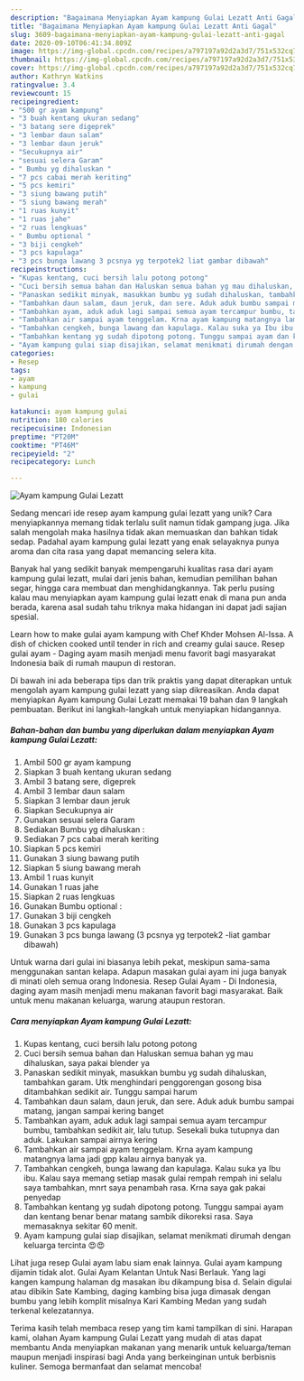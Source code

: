 ```yaml
---
description: "Bagaimana Menyiapkan Ayam kampung Gulai Lezatt Anti Gagal"
title: "Bagaimana Menyiapkan Ayam kampung Gulai Lezatt Anti Gagal"
slug: 3609-bagaimana-menyiapkan-ayam-kampung-gulai-lezatt-anti-gagal
date: 2020-09-10T06:41:34.809Z
image: https://img-global.cpcdn.com/recipes/a797197a92d2a3d7/751x532cq70/ayam-kampung-gulai-lezatt-foto-resep-utama.jpg
thumbnail: https://img-global.cpcdn.com/recipes/a797197a92d2a3d7/751x532cq70/ayam-kampung-gulai-lezatt-foto-resep-utama.jpg
cover: https://img-global.cpcdn.com/recipes/a797197a92d2a3d7/751x532cq70/ayam-kampung-gulai-lezatt-foto-resep-utama.jpg
author: Kathryn Watkins
ratingvalue: 3.4
reviewcount: 15
recipeingredient:
- "500 gr ayam kampung"
- "3 buah kentang ukuran sedang"
- "3 batang sere digeprek"
- "3 lembar daun salam"
- "3 lembar daun jeruk"
- "Secukupnya air"
- "sesuai selera Garam"
- " Bumbu yg dihaluskan "
- "7 pcs cabai merah keriting"
- "5 pcs kemiri"
- "3 siung bawang putih"
- "5 siung bawang merah"
- "1 ruas kunyit"
- "1 ruas jahe"
- "2 ruas lengkuas"
- " Bumbu optional "
- "3 biji cengkeh"
- "3 pcs kapulaga"
- "3 pcs bunga lawang 3 pcsnya yg terpotek2 liat gambar dibawah"
recipeinstructions:
- "Kupas kentang, cuci bersih lalu potong potong"
- "Cuci bersih semua bahan dan Haluskan semua bahan yg mau dihaluskan, saya pakai blender ya"
- "Panaskan sedikit minyak, masukkan bumbu yg sudah dihaluskan, tambahkan garam. Utk menghindari penggorengan gosong bisa ditambahkan sedikit air. Tunggu sampai harum"
- "Tambahkan daun salam, daun jeruk, dan sere. Aduk aduk bumbu sampai matang, jangan sampai kering banget"
- "Tambahkan ayam, aduk aduk lagi sampai semua ayam tercampur bumbu, tambahkan sedikit air, lalu tutup. Sesekali buka tutupnya dan aduk. Lakukan sampai airnya kering"
- "Tambahkan air sampai ayam tenggelam. Krna ayam kampung matangnya lama jadi gpp kalau airnya banyak ya."
- "Tambahkan cengkeh, bunga lawang dan kapulaga. Kalau suka ya Ibu ibu. Kalau saya memang setiap masak gulai rempah rempah ini selalu saya tambahkan, mnrt saya penambah rasa. Krna saya gak pakai penyedap"
- "Tambahkan kentang yg sudah dipotong potong. Tunggu sampai ayam dan kentang benar benar matang sambik dikoreksi rasa. Saya memasaknya sekitar 60 menit."
- "Ayam kampung gulai siap disajikan, selamat menikmati dirumah dengan keluarga tercinta 😍😍"
categories:
- Resep
tags:
- ayam
- kampung
- gulai

katakunci: ayam kampung gulai 
nutrition: 180 calories
recipecuisine: Indonesian
preptime: "PT20M"
cooktime: "PT46M"
recipeyield: "2"
recipecategory: Lunch

---
```



![Ayam kampung Gulai Lezatt](https://img-global.cpcdn.com/recipes/a797197a92d2a3d7/751x532cq70/ayam-kampung-gulai-lezatt-foto-resep-utama.jpg)

Sedang mencari ide resep ayam kampung gulai lezatt yang unik? Cara menyiapkannya memang tidak terlalu sulit namun tidak gampang juga. Jika salah mengolah maka hasilnya tidak akan memuaskan dan bahkan tidak sedap. Padahal ayam kampung gulai lezatt yang enak selayaknya punya aroma dan cita rasa yang dapat memancing selera kita.

Banyak hal yang sedikit banyak mempengaruhi kualitas rasa dari ayam kampung gulai lezatt, mulai dari jenis bahan, kemudian pemilihan bahan segar, hingga cara membuat dan menghidangkannya. Tak perlu pusing kalau mau menyiapkan ayam kampung gulai lezatt enak di mana pun anda berada, karena asal sudah tahu triknya maka hidangan ini dapat jadi sajian spesial.

Learn how to make gulai ayam kampung with Chef Khder Mohsen Al-Issa. A dish of chicken cooked until tender in rich and creamy gulai sauce. Resep gulai ayam - Daging ayam masih menjadi menu favorit bagi masyarakat Indonesia baik di rumah maupun di restoran.


Di bawah ini ada beberapa tips dan trik praktis yang dapat diterapkan untuk mengolah ayam kampung gulai lezatt yang siap dikreasikan. Anda dapat menyiapkan Ayam kampung Gulai Lezatt memakai 19 bahan dan 9 langkah pembuatan. Berikut ini langkah-langkah untuk menyiapkan hidangannya.

<!--inarticleads1-->

##### Bahan-bahan dan bumbu yang diperlukan dalam menyiapkan Ayam kampung Gulai Lezatt:

1. Ambil 500 gr ayam kampung
1. Siapkan 3 buah kentang ukuran sedang
1. Ambil 3 batang sere, digeprek
1. Ambil 3 lembar daun salam
1. Siapkan 3 lembar daun jeruk
1. Siapkan Secukupnya air
1. Gunakan sesuai selera Garam
1. Sediakan  Bumbu yg dihaluskan :
1. Sediakan 7 pcs cabai merah keriting
1. Siapkan 5 pcs kemiri
1. Gunakan 3 siung bawang putih
1. Siapkan 5 siung bawang merah
1. Ambil 1 ruas kunyit
1. Gunakan 1 ruas jahe
1. Siapkan 2 ruas lengkuas
1. Gunakan  Bumbu optional :
1. Gunakan 3 biji cengkeh
1. Gunakan 3 pcs kapulaga
1. Gunakan 3 pcs bunga lawang (3 pcsnya yg terpotek2 -liat gambar dibawah)


Untuk warna dari gulai ini biasanya lebih pekat, meskipun sama-sama menggunakan santan kelapa. Adapun masakan gulai ayam ini juga banyak di minati oleh semua orang Indonesia. Resep Gulai Ayam - Di Indonesia, daging ayam masih menjadi menu makanan favorit bagi masyarakat. Baik untuk menu makanan keluarga, warung ataupun restoran. 

<!--inarticleads2-->

##### Cara menyiapkan Ayam kampung Gulai Lezatt:

1. Kupas kentang, cuci bersih lalu potong potong
1. Cuci bersih semua bahan dan Haluskan semua bahan yg mau dihaluskan, saya pakai blender ya
1. Panaskan sedikit minyak, masukkan bumbu yg sudah dihaluskan, tambahkan garam. Utk menghindari penggorengan gosong bisa ditambahkan sedikit air. Tunggu sampai harum
1. Tambahkan daun salam, daun jeruk, dan sere. Aduk aduk bumbu sampai matang, jangan sampai kering banget
1. Tambahkan ayam, aduk aduk lagi sampai semua ayam tercampur bumbu, tambahkan sedikit air, lalu tutup. Sesekali buka tutupnya dan aduk. Lakukan sampai airnya kering
1. Tambahkan air sampai ayam tenggelam. Krna ayam kampung matangnya lama jadi gpp kalau airnya banyak ya.
1. Tambahkan cengkeh, bunga lawang dan kapulaga. Kalau suka ya Ibu ibu. Kalau saya memang setiap masak gulai rempah rempah ini selalu saya tambahkan, mnrt saya penambah rasa. Krna saya gak pakai penyedap
1. Tambahkan kentang yg sudah dipotong potong. Tunggu sampai ayam dan kentang benar benar matang sambik dikoreksi rasa. Saya memasaknya sekitar 60 menit.
1. Ayam kampung gulai siap disajikan, selamat menikmati dirumah dengan keluarga tercinta 😍😍


Lihat juga resep Gulai ayam labu siam enak lainnya. Gulai ayam kampung dijamin tidak alot. Gulai Ayam Kelantan Untuk Nasi Berlauk. Yang lagi kangen kampung halaman dg masakan ibu dikampung bisa d. Selain digulai atau dibikin Sate Kambing, daging kambing bisa juga dimasak dengan bumbu yang lebih komplit misalnya Kari Kambing Medan yang sudah terkenal kelezatannya. 

Terima kasih telah membaca resep yang tim kami tampilkan di sini. Harapan kami, olahan Ayam kampung Gulai Lezatt yang mudah di atas dapat membantu Anda menyiapkan makanan yang menarik untuk keluarga/teman maupun menjadi inspirasi bagi Anda yang berkeinginan untuk berbisnis kuliner. Semoga bermanfaat dan selamat mencoba!
